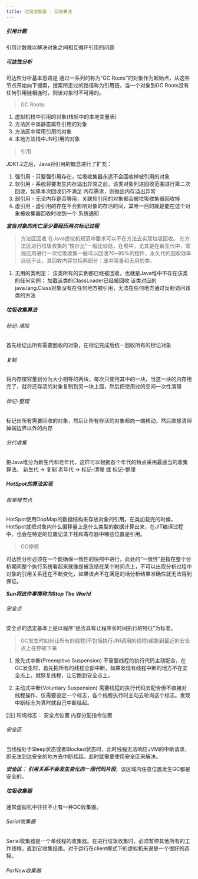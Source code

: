 ```yaml
---
title: 垃圾收集器 - 回收算法
---
```


##### 引用计数

引用计数难以解决对象之间相互循环引用的问题

##### 可达性分析

可达性分析基本思路是 通过一系列的称为“GC Roots”的对象作为起始点，从这些节点开始向下搜索，搜索所走过的路径称为引用链，当一个对象到GC Roots没有任何引用链相连时，则该对象时不可用的。

> GC Roots:

1. 虚拟机栈中引用的对象(栈帧中的本地变量表)
2. 方法区中类静态属性引用的对象
3. 方法区中常用引用的对象
4. 本地方法栈中JNI引用的对象

> 引用

JDK1.2之后，Java对引用的概念进行了扩充： 
1. 强引用 - 只要强引用存在，垃圾收集器永远不会回收掉被引用的对象
2. 软引用 - 系统将要发生内存溢出异常之前，该类对象列进回收范围进行第二次回收，如果本次回收仍不满足
           内存需求，则抛出内存溢出异常
3. 弱引用 - 无论内存是否够用，关联软引用的对象都会被垃圾收集器回收掉
4. 虚引用 - 虚引用的存在不会影响对象的存活时间，其唯一目的就是能在这个对象被收集器回收时收到一个
           系统通知

***宣告对象的死亡至少要经历两次标记过程***

> 方法区回收
在Java虚拟机规范中要求可以不在方法去实现垃圾回收。
在方法区进行垃圾收集的“性价比”一般比较低，在堆中，尤其是在新生代中，常规应用进行一次垃圾收集一般可以回收70~95%的控件，永久代的回收效率远低于此，其回收内容包括两部分：废弃常量和无用的类。

1. 无用的类判定：
该类所有的实例都已经被回收，也就是Java堆中不存在该类的任何实例；
加载该类的ClassLoader已经被回收
该类对应的java.lang.Class对象没有在任何地方被引用，无法在任何地方通过反射访问该类的方法

##### 垃圾收集算法

###### 标记-清除

首先标记出所有需要回收的对象，在标记完成后统一回收所有的标记对象

###### 复制

将内存按容量划分为大小相等的两块，每次只使用其中的一块，当这一块的内存用完了，就将还存活的对象复制到另一块上面，然后把使用过的空间一次性清理

###### 标记-整理

标记出所有需要回收的对象，然后让所有存活的对象都向一端移动，然后直接清理掉端边界以外的内存

###### 分代收集

把Java堆分为新生代和老年代，这样可以根据各个年代的特点采用最适当的收集算法。
新生代 -> 复制
老年代 -> 标记-清理 或 标记-整理

##### HotSpot的算法实现

###### 枚举根节点

HotSpot使用OopMap的数据结构来存放对象的引用。在类加载完的时候，HotSpot就把对象内什么偏移量上是什么类型的数据计算出来，在JIT编译过程中，也会在特定的位置记录下栈和寄存器中哪些位置是引用。

> GC停顿

可达性分析必须在一个能确保一致性的快照中进行，此处的“一致性”是指在整个分析期间整个执行系统看起来就像是被冻结在某个时间点上，不可以出现分析过程中对象的引用关系还在不断变化，如果该点不在满足的话分析结果准确性就无法得到保证。

***Sun将这件事情称为Stop The World***

###### 安全点

安全点的选定基本上是以程序“是否具有让程序长时间执行的特征”为标准。

> GC发生时如何让所有的线程(不包括执行JNI调用的线程)都跑到最近的安全点上在停顿下来

1. 抢先式中断(Preemptive Suspension)
不需要线程的执行代码主动配合，在GC发生时，首先把所有的线程全部中断，如果发现有线程中断的地方不在安全点上，就恢复线程，让它跑到安全点上。

2. 主动式中断(Voluntary Suspension)
需要线程的执行代码去配合但不直接对线程操作，仅需要设定一个标志，各个线程执行时主动去轮询这个标志。发现中断标志为真时就自己中断挂起。

[注] 轮询标志： 安全点位置  内存分配指令位置

###### 安全区

当线程处于Sleep状态或者Blocked状态时，此时线程无法响应JVM的中断请求，即无法到达安全的地方去中断挂起。此时就需要使用安全区来解决。

***安全区： 引用关系不会发生变化的一段代码片段***，该区域内任意位置发生GC都是安全的。

##### 垃圾收集器

通常虚拟机中往往不止有一种GC收集器。

###### Serial收集器

Serial收集器是一个单线程的收集器。在进行垃圾收集时，必须暂停其他所有的工作线程。直到它收集结束。对于运行在client模式下的虚拟机来说是一个很好的选择。

###### ParNew收集器

